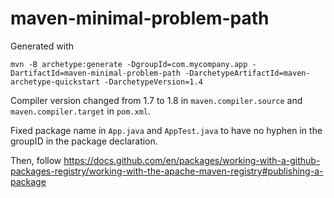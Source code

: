 # maven-minimal-problem-path

Generated with
```
mvn -B archetype:generate -DgroupId=com.mycompany.app -DartifactId=maven-minimal-problem-path -DarchetypeArtifactId=maven-archetype-quickstart -DarchetypeVersion=1.4
```

Compiler version changed from 1.7 to 1.8 in `maven.compiler.source` and `maven.compiler.target` in `pom.xml`.

Fixed package name in `App.java` and `AppTest.java` to have no hyphen in the groupID in the package declaration.

Then, follow https://docs.github.com/en/packages/working-with-a-github-packages-registry/working-with-the-apache-maven-registry#publishing-a-package
